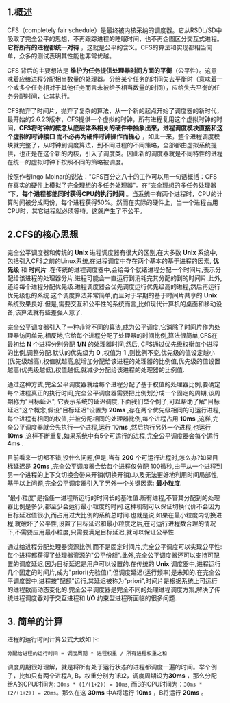 ## 1.概述

CFS（completely fair schedule）是最终被内核采纳的调度器。它从RSDL/SD中吸取了完全公平的思想，不再跟踪进程的睡眠时间，也不再企图区分交互式进程。 **它将所有的进程都统一对待** ，这就是公平的含义。CFS的算法和实现都相当简单，众多的测试表明其性能也非常优越。


CFS 背后的主要想法是 **维护为任务提供处理器时间方面的平衡**（公平性）。这意味着应给进程分配相当数量的处理器。分给某个任务的时间失去平衡时（意味着一个或多个任务相对于其他任务而言未被给予相当数量的时间），应给失去平衡的任务分配时间，让其执行。


CFS抛弃了时间片，抛弃了复杂的算法，从一个新的起点开始了调度器的新时代，最开始的2.6.23版本，CFS提供一个虚拟的时钟，所有进程复用这个虚拟时钟的时间，**CFS将时钟的概念从底层体系相关的硬件中抽象出来，进程调度模块直接和这个虚拟的时钟接口 而不必再为硬件时钟操作而操心** ，如此一来，整个进程调度模块就完整了，从时钟到调度算法，到不同进程的不同策略，全部都由虚拟系统提供，也正是在这个新的内核，引入了调度类。因此新的调度器就是不同特性的进程在统一的虚拟时钟下按照不同的策略被调度。


按照作者Ingo Molnar的说法："CFS百分之八十的工作可以用一句话概括：CFS在真实的硬件上模拟了完全理想的多任务处理器"。在“完全理想的多任务处理器 “下，**每个进程都能同时获得CPU的执行时间** 。当系统中有两个进程时，CPU的计算时间被分成两份，每个进程获得50%。然而在实际的硬件上，当一个进程占用CPU时，其它进程就必须等待。这就产生了不公平。


## 2.CFS的核心思想

完全公平调度器和传统的 **Unix** 进程调度器有很大的区别,在大多数 **Unix** 系统中,包括引入CFS之前的Linux系统,在进程调度中存在两个基本的基于进程的因素, **优先级** 和 **时间片** .在传统的进程调度器中,会给每个就绪进程分配一个时间片,表示分配给该进程的处理器分片.进程可能会一直运行到消耗完其分配的到的时间片.此外,还给每个进程分配优先级.进程调度器会优先调度运行优先级高的进程,然后再运行优先级低的系统.这个调度算法非常简单,而且对于早期的基于时间片共享的 **Unix** 系统效果良好.但是,需要交互和公平性的系统而言,比如现代计算机的桌面和移动设备,该算法就有些差强人意了.

完全公平调度器引入了一种非常不同的算法,成为公平调度,它消除了时间片作为处理器访问单元,相反地,它给每个进程分配了处理器的时间比例,算法很简单,CFS在最初给 **N** 个进程分别分配 **1/N** 的处理器时间,然后, CFS通过优先级权衡每个进程的比例,调整分配.默认的优先级为 **0** ,权值为 **1** ,则比例不变,优先级的值设定越小(优先级越高),权值就越高,就增加分配给该进程的处理器的比例值,优先级的值设置越高(优先级越低),权值越低,就减少分配给该进程的处理器的比例值.

通过这种方式,完全公平调度器就给每个进程分配了基于权值的处理器比例,要确定每个进程真正的执行时间,完全公平调度器需要把比例划分成一个固定的周期,该周期称为"目标延迟", 它表示系统的延迟调度,下面我们举个例子,可以帮助了解"目标延迟"这个概念,假设"目标延迟"设置为 **20ms** ,存在两个优先级相同的可运行进程,每个进程有相同的权值,并被分配相同的处理器比例,每个进程占用 **10ms** ,这样,完全公平调度器就会先执行一个进程,运行 **10ms** ,然后执行另外一个进程,也运行 **10ms** ,这样不断重复,如果系统中有5个可运行的进程,完全公平调度器会每个运行 **4ms** .

目前看来一切都不错,没什么问题,但是,当有 **200** 个可运行进程时,怎么办?如果目标延迟是 **20ms** ,完全公平调度器会给每个进程仅分配 100微秒,由于从一个进程到另一个进程的上下文切换会带来开销(切换开销).以及无法更好地利用时间局部性,基于以上问题,完全公平调度器引入了另外一个关键因素: **最小粒度**.

"最小粒度"是指任一进程所运行的时间长的基准值.所有进程,不管其分配到的处理器比例是多少,都至少会运行最小粒度的时间.这种机制可以保证切换代价不会因为目标延迟值很小,而占用过大比例的系统总时间.也就是说,如果在最小粒度内切换进程,就破坏了公平性,设置了目标延迟和最小粒度之后,在可运行进程数合理的情况下,不需要应用最小粒度,只需要满足目标延迟,就可以保证公平性.

通过给进程分配处理器资源比例,而不是固定时间片,完全公平调度可以实现公平性:每个进程都获得了处理器资源的"公平份额".此外,完全公平调度器还可以支持可配置的调度延迟,因为目标延迟是用户可以设置的.在传统的 **Unix** 调度器中,进程运行几个固定的时间片,成为"priori(先验值)",但调度延迟(运行频率)是未知的.在完全公平调度器中,进程按"配额"运行,其延迟被称为"priori",时间片是根据系统上可运行的进程数而动态变化的.完全公平调度器是完全不同的处理进程调度方案,解决了传统进程调度器对于交互进程和 **I/O** 约束型进程所面临的很多问题.

## 3. 简单的计算

进程的运行时间计算公式大致如下:

```shell
分配给进程的运行时间 = 调度周期 * 进程权重 / 所有进程权重之和
```

调度周期很好理解，就是将所有处于运行状态的进程都调度一遍的时间。举个例子，比如只有两个进程A, B，权重分别为1和2，调度周期设为**30ms** ，那么分配给A的CPU时间为: `30ms * (1/(1+2)) = 10ms`, 而B的CPU时间为：`30ms * (2/(1+2)) = 20ms`。那么在这 **30ms** 中A将运行 **10ms** ，B将运行 **20ms** 。
